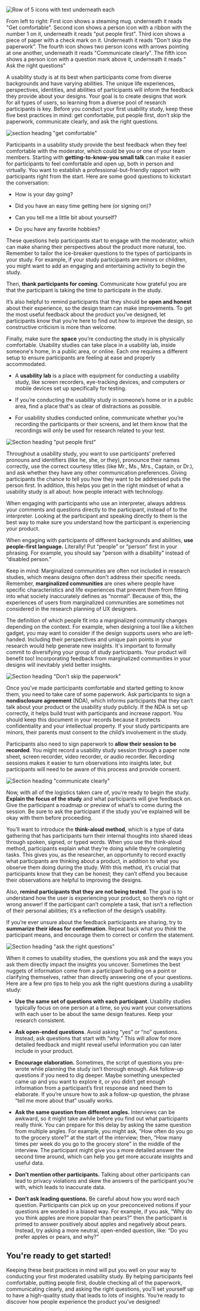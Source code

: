 
# 

![Row of 5 icons with text underneath each](https://d3c33hcgiwev3.cloudfront.net/imageAssetProxy.v1/3t-2oPwzShaftqD8M0oWNQ_afbdd00225814acfb6275036bc277c6c_Screenshot-2021-03-04-at-10.24.01-PM.png?expiry=1744934400000&hmac=9QDKeFlHvb9r6q8VgBG0VqqQ-bq0k4xMgs0c4XylEOg)

From left to right: First icon shows a steaming mug. underneath it reads "Get comfortable". Second icon shows a person icon with a ribbon with the number 1 on it, underneath it reads "put people first". Third icon shows a piece of paper with a check mark on it. Underneath it reads "Don't skip the paperwork". The fourth icon shows two person icons with arrows pointing at one another, underneath it reads "Communicate clearly". The fifth icon shows a person icon with a question mark above it, underneath it reads " Ask the right questions"

A usability study is at its best when participants come from diverse backgrounds and have varying abilities. The unique life experiences, perspectives, identities, and abilities of participants will inform the feedback they provide about your designs. Your goal is to create designs that work for all types of users, so learning from a diverse pool of research participants is key. Before you conduct your first usability study, keep these five best practices in mind: get comfortable, put people first, don’t skip the paperwork, communicate clearly, and ask the right questions.

![section heading "get comfortable"](https://d3c33hcgiwev3.cloudfront.net/imageAssetProxy.v1/54bpHtRiTESG6R7UYjxE2Q_3cffca973389421ca062a331c42fbce1_Screenshot-2021-03-04-at-10.22.54-PM.png?expiry=1744934400000&hmac=OjCJexGJ5e3i3ra94Z537Ddi_jVhe5N15bxAH-LHZrA)

Participants in a usability study provide the best feedback when they feel comfortable with the moderator, which could be you or one of your team members. Starting with **getting-to-know-you small talk** can make it easier for participants to feel comfortable and open up, both in person and virtually. You want to establish a professional-but-friendly rapport with participants right from the start. Here are some good questions to kickstart the conversation:

- How is your day going?
    
- Did you have an easy time getting here (or signing on)?
    
- Can you tell me a little bit about yourself? 
    
- Do you have any favorite hobbies?
    

These questions help participants start to engage with the moderator, which can make sharing their perspectives about the product more natural, too. Remember to tailor the ice-breaker questions to the types of participants in your study. For example, if your study participants are minors or children, you might want to add an engaging and entertaining activity to begin the study.

Then, **thank participants for coming**. Communicate how grateful you are that the participant is taking the time to participate in the study.  

It’s also helpful to remind participants that they should be **open and honest** about their experience, so the design team can make improvements. To get the most useful feedback about the product you’ve designed, let participants know that you’re here to find out how to improve the design, so constructive criticism is more than welcome.

Finally, make sure the **space** you’re conducting the study in is physically comfortable. Usability studies can take place in a usability lab, inside someone's home, in a public area, or online. Each one requires a different setup to ensure participants are feeling at ease and properly accommodated.

- A **usability lab** is a place with equipment for conducting a usability study, like screen recorders, eye-tracking devices, and computers or mobile devices set up specifically for testing. 
    
- If you’re conducting the usability study in someone’s home or in a public area, find a place that's as clear of distractions as possible. 
    
- For usability studies conducted online, communicate whether you’re recording the participants or their screens, and let them know that the recordings will only be used for research related to your test.
    

![Section heading "put people first"](https://d3c33hcgiwev3.cloudfront.net/imageAssetProxy.v1/zcA3jZzJS3qAN42cyTt6wQ_d4ca285a01fd4af995ba2adcb5266aab_Screenshot-2021-03-04-at-10.23.01-PM.png?expiry=1744934400000&hmac=KvoWsC7Y5bYKu2xKh-ofFas8m8cCiV3GibWqUxe8D1s)

Throughout a usability study, you want to use participants’ preferred pronouns and identifiers (like he, she, or they), pronounce their names correctly, use the correct courtesy titles (like Mr., Ms., Mrs., Captain, or Dr.), and ask whether they have any other communication preferences. Giving participants the chance to tell you how they want to be addressed puts the person first. In addition, this helps you get in the right mindset of what a usability study is all about: how people interact with technology.

When engaging with participants who use an interpreter, always address your comments and questions directly to the participant, instead of to the interpreter. Looking at the participant and speaking directly to them is the best way to make sure you understand how the participant is experiencing your product. 

When engaging with participants of different backgrounds and abilities, **use people-first language.** Literally! Put “people” or “person” first in your phrasing. For example, you should say “person with a disability” instead of “disabled person.”

Keep in mind: Marginalized communities are often not included in research studies, which means designs often don't address their specific needs. Remember, **marginalized communities** are ones where people have specific characteristics and life experiences that prevent them from fitting into what society inaccurately defines as “normal”. Because of this, the experiences of users from marginalized communities are sometimes not considered in the research planning of UX designers.

The definition of which people fit into a marginalized community changes depending on the context. For example, when designing a tool like a kitchen gadget, you may want to consider if the design supports users who are left-handed. Including their perspectives and unique pain points in your research would help generate new insights. It's important to formally commit to diversifying your group of study participants. Your product will benefit too! Incorporating feedback from marginalized communities in your designs will inevitably yield better insights.

![Section heading "Don't skip the paperwork"](https://d3c33hcgiwev3.cloudfront.net/imageAssetProxy.v1/fq8U0SexQ1ivFNEnsfNYfA_32a98169e8904d32949c1e6365fc7797_Screenshot-2021-03-04-at-10.23.10-PM.png?expiry=1744934400000&hmac=Yui0sFoq7dBmBm1BsJMOEqu4dq_fmMMJGEytVIffYNI)

Once you’ve made participants comfortable and started getting to know them, you need to take care of some paperwork. Ask participants to sign a **nondisclosure agreement** (NDA), which informs participants that they can’t talk about your product or the usability study publicly. If the NDA is set up correctly, it helps build trust with participants and increase rapport. You should keep this document in your records because it protects confidentiality and your intellectual property. If your study participants are minors, their parents must consent to the child’s involvement in the study. 

Participants also need to sign paperwork to **allow their session to be recorded**. You might record a usability study session through a paper note sheet, screen recorder, video recorder, or audio recorder. Recording sessions makes it easier to turn observations into insights later, but participants will need to be aware of this process and provide consent.

![Section heading "communicate clearly"](https://d3c33hcgiwev3.cloudfront.net/imageAssetProxy.v1/ZLAZ3Db2T6awGdw29o-mGA_15e49967906b44b399901163b3c7ad7d_Screenshot-2021-03-04-at-10.23.17-PM.png?expiry=1744934400000&hmac=11Kp97XX-YQLEV2TFo4mmwmW_hU2kwMz2bSIcKcZAjE)

Now, with all of the logistics taken care of, you’re ready to begin the study. **Explain the focus of the study** and what participants will give feedback on. Give the participant a roadmap or preview of what’s to come during the session. Be sure to ask the participant if the study you’ve explained will be okay with them before proceeding. 

You’ll want to introduce the **think-aloud method**, which is a type of data gathering that has participants turn their internal thoughts into shared ideas through spoken, signed, or typed words. When you use the think-aloud method, participants explain what they’re doing while they’re completing tasks. This gives you, as the researcher, an opportunity to record exactly what participants are thinking about a product, in addition to what you observe them doing during the study. With this method, it’s crucial that participants know that they can be honest; they can’t offend you because their observations are helpful to improving the designs. 

Also, **remind participants that they are not being tested**. The goal is to understand how the user is experiencing your product, so there’s no right or wrong answer! If the participant can’t complete a task, that isn’t a reflection of their personal abilities; it’s a reflection of the design’s usability.

If you’re ever unsure about the feedback participants are sharing, try to **summarize their ideas for confirmation**. Repeat back what you _think_ the participant means, and encourage them to correct or confirm the statement.

![Section heading "ask the right questions"](https://d3c33hcgiwev3.cloudfront.net/imageAssetProxy.v1/bj05s2fmTpW9ObNn5n6VDA_f79feeca84b64293a01affcdd38ca8aa_Screenshot-2021-03-04-at-10.23.26-PM.png?expiry=1744934400000&hmac=8zvvoPARKFT6jx76F61-1_6C2ygy8bPcAGGRnxVHLjk)

When it comes to usability studies, the questions you ask and the ways you ask them directly impact the insights you uncover. Sometimes the best nuggets of information come from a participant building on a point or clarifying themselves, rather than directly answering one of your questions. Here are a few pro tips to help you ask the right questions during a usability study:

- **Use the same set of questions with each participant**. Usability studies typically focus on one person at a time, so you want your conversations with each user to be about the same design features. Keep your research consistent.
    
- **Ask open-ended questions**. Avoid asking “yes” or “no” questions. Instead, ask questions that start with “why.” This will allow for more detailed feedback and might reveal useful information you can later include in your product.
    
- **Encourage elaboration.** Sometimes, the script of questions you pre-wrote while planning the study isn’t thorough enough. Ask follow-up questions if you need to dig deeper. Maybe something unexpected came up and you want to explore it, or you didn’t get enough information from a participant’s first response and need them to elaborate. If you’re unsure how to ask a follow-up question, the phrase “tell me more about that” usually works. 
    
- **Ask the same question from different angles.** Interviews can be awkward, so it might take awhile before you find out what participants really think. You can prepare for this delay by asking the same question from multiple angles. For example, you might ask, “How often do you go to the grocery store?” at the start of the interview; then, “How many times per week do you go to the grocery store” in the middle of the interview. The participant might give you a more detailed answer the second time around, which can help you get more accurate insights and useful data.
    
- **Don’t mention other participants.** Talking about other participants can lead to privacy violations and skew the answers of the participant you’re with, which leads to inaccurate data.
    
- **Don’t ask leading questions.** Be careful about how you word each question. Participants can pick up on your preconceived notions if your questions are worded in a biased way. For example, if you ask, “Why do you think apples are more popular than pears?” then the participant is primed to answer positively about apples and negatively about pears. Instead, try asking a more neutral, open-ended question, like: “Do you prefer apples or pears, and why?” 
    

## You're ready to get started!

Keeping these best practices in mind will put you well on your way to conducting your first moderated usability study. By helping participants feel comfortable, putting people first, double checking all of the paperwork, communicating clearly, and asking the right questions, you’ll set yourself up to have a high-quality study that leads to lots of insights. You’re ready to discover how people experience the product you’ve designed!